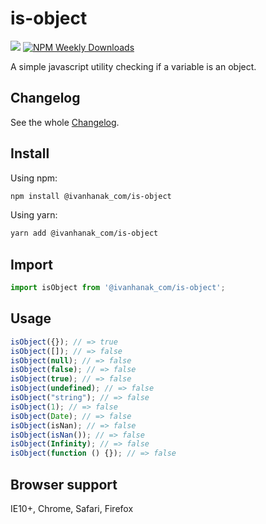 # is-object 

[![](https://flat.badgen.net/npm/v/@ivanhanak_com/is-object?icon=npm)](https://www.npmjs.com/package/@ivanhanak_com/is-object)
[![NPM Weekly Downloads](https://badgen.net/npm/dw/@ivanhanak_com/is-object)](https://www.npmjs.com/package/@ivanhanak_com/is-object)

A simple javascript utility checking if a variable is an object. 

## Changelog

See the whole [Changelog](/CHANGELOG.md).

## Install

Using npm:

```sh
npm install @ivanhanak_com/is-object
```

Using yarn:

```sh
yarn add @ivanhanak_com/is-object
```

## Import
```javascript
import isObject from '@ivanhanak_com/is-object';
```

## Usage
   

```javascript
isObject({}); // => true
isObject([]); // => false
isObject(null); // => false
isObject(false); // => false
isObject(true); // => false
isObject(undefined); // => false
isObject("string"); // => false
isObject(1); // => false
isObject(Date); // => false
isObject(isNan); // => false
isObject(isNan()); // => false
isObject(Infinity); // => false
isObject(function () {}); // => false
```

## Browser support
IE10+, Chrome, Safari, Firefox
